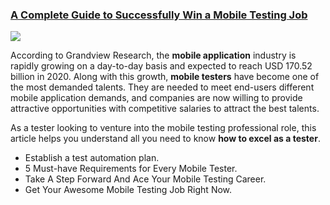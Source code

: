 ### [A Complete Guide to Successfully Win a Mobile Testing Job](https://www.katalon.com/resources-center/blog/mobile-testing-job/)

<img src="https://d1h3p5fzmizjvp.cloudfront.net/wp-content/uploads/2020/11/Article_-How-To-Get-A-Mobile-Testing-Job-Fast-A-Step-By-Step-Guide.png">

According to Grandview Research, the **mobile application** industry is rapidly growing on a day-to-day basis and expected to reach USD 170.52 billion in 2020. Along with this growth, **mobile testers** have become one of the most demanded talents. They are needed to meet end-users different mobile application demands, and companies are now willing to provide attractive opportunities with competitive salaries to attract the best talents. 

As a tester looking to venture into the mobile testing professional role, this article helps you understand all you need to know **how to excel as a tester**. 

* Establish a test automation plan.
* 5 Must-have Requirements for Every Mobile Tester.
* Take A Step Forward And Ace Your Mobile Testing Career.
* Get Your Awesome Mobile Testing Job Right Now.
